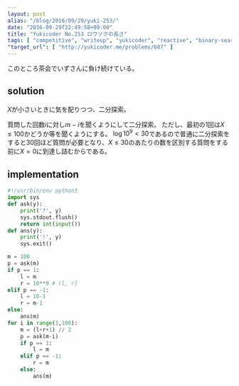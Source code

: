 ```yaml
---
layout: post
alias: "/blog/2016/09/29/yuki-253/"
date: "2016-09-29T22:49:58+09:00"
title: "Yukicoder No.253 ロウソクの長さ"
tags: [ "competitive", "writeup", "yukicoder", "reactive", "binary-search" ]
"target_url": [ "http://yukicoder.me/problems/687" ]
---
```


このところ茶会でいずさんに負け続けている。

## solution

$X$が小さいときに気を配りつつ、二分探索。

質問した回数$i$に対し$m-i$を聞くようにして二分探索。
ただし、最初の$1$回は$X \le 100$かどうか等を聞くようにする。
$\log{10^9} \lt 30$であるので普通に二分探索をすると$30$回ほど質問が必要となり、$X \le 30$のあたりの数を区別する質問をする前に$X = 0$に到達し詰むからである。

## implementation

``` python
#!/usr/bin/env python3
import sys
def ask(y):
    print('?', y)
    sys.stdout.flush()
    return int(input())
def ans(y):
    print('!', y)
    sys.exit()

m = 100
p = ask(m)
if p == 1:
    l = m
    r = 10**9 # (l, r]
elif p == -1:
    l = 10-1
    r = m-1
else:
    ans(m)
for i in range(1,100):
    m = (l+r+1) // 2
    p = ask(m-i)
    if p == 1:
        l = m
    elif p == -1:
        r = m
    else:
        ans(m)
```
